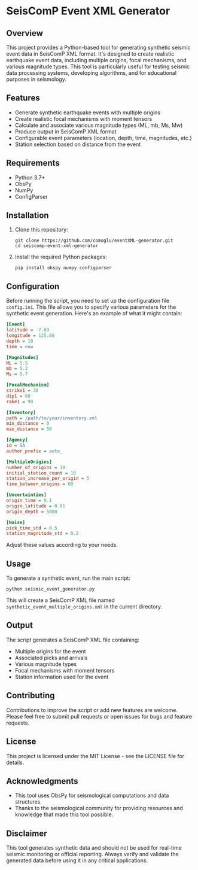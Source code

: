 # SeisComP Event XML Generator

## Overview

This project provides a Python-based tool for generating synthetic seismic event data in SeisComP XML format. It's designed to create realistic earthquake event data, including multiple origins, focal mechanisms, and various magnitude types. This tool is particularly useful for testing seismic data processing systems, developing algorithms, and for educational purposes in seismology.

## Features

- Generate synthetic earthquake events with multiple origins
- Create realistic focal mechanisms with moment tensors
- Calculate and associate various magnitude types (ML, mb, Ms, Mw)
- Produce output in SeisComP XML format
- Configurable event parameters (location, depth, time, magnitudes, etc.)
- Station selection based on distance from the event

## Requirements

- Python 3.7+
- ObsPy
- NumPy
- ConfigParser

## Installation

1. Clone this repository:
   ```
   git clone https://github.com/comoglu/eventXML-generator.git
   cd seiscomp-event-xml-generator
   ```

2. Install the required Python packages:
   ```
   pip install obspy numpy configparser
   ```

## Configuration

Before running the script, you need to set up the configuration file `config.ini`. This file allows you to specify various parameters for the synthetic event generation. Here's an example of what it might contain:

```ini
[Event]
latitude = -7.69
longitude = 125.88
depth = 10
time = now

[Magnitudes]
ML = 5.5
mb = 5.2
Ms = 5.7

[FocalMechanism]
strike1 = 30
dip1 = 60
rake1 = 90

[Inventory]
path = /path/to/your/inventory.xml
min_distance = 0
max_distance = 50

[Agency]
id = GA
author_prefix = auto_

[MultipleOrigins]
number_of_origins = 10
initial_station_count = 10
station_increase_per_origin = 5
time_between_origins = 60

[Uncertainties]
origin_time = 0.1
origin_latitude = 0.01
origin_depth = 5000

[Noise]
pick_time_std = 0.5
station_magnitude_std = 0.2
```

Adjust these values according to your needs.

## Usage

To generate a synthetic event, run the main script:

```
python seismic_event_generator.py
```

This will create a SeisComP XML file named `synthetic_event_multiple_origins.xml` in the current directory.

## Output

The script generates a SeisComP XML file containing:

- Multiple origins for the event
- Associated picks and arrivals
- Various magnitude types
- Focal mechanisms with moment tensors
- Station information used for the event

## Contributing

Contributions to improve the script or add new features are welcome. Please feel free to submit pull requests or open issues for bugs and feature requests.

## License

This project is licensed under the MIT License - see the LICENSE file for details.

## Acknowledgments

- This tool uses ObsPy for seismological computations and data structures.
- Thanks to the seismological community for providing resources and knowledge that made this tool possible.

## Disclaimer

This tool generates synthetic data and should not be used for real-time seismic monitoring or official reporting. Always verify and validate the generated data before using it in any critical applications.
